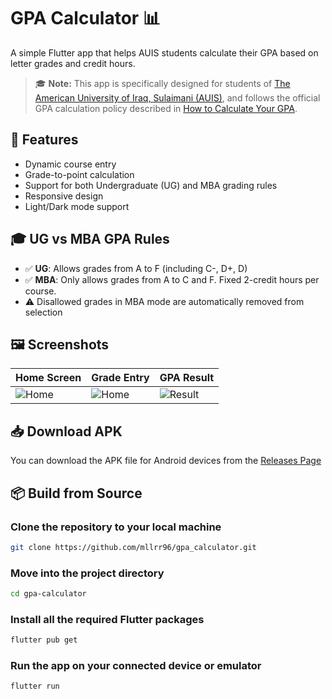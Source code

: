 # GPA Calculator 📊

A simple Flutter app that helps AUIS students calculate their GPA based on letter grades and credit hours.

> 🎓 **Note:** This app is specifically designed for students of [The American University of Iraq, Sulaimani (AUIS)](https://auis.edu.krd/), and follows the official GPA calculation policy described in [How to Calculate Your GPA](https://auis.edu.krd/how-calculate-your-gpa).

## 🚀 Features

- Dynamic course entry
- Grade-to-point calculation
- Support for both Undergraduate (UG) and MBA grading rules
- Responsive design
- Light/Dark mode support

## 🎓 UG vs MBA GPA Rules

- ✅ **UG**: Allows grades from A to F (including C-, D+, D)
- ✅ **MBA**: Only allows grades from A to C and F. Fixed 2-credit hours per course.
- ⚠️ Disallowed grades in MBA mode are automatically removed from selection

## 🖼️ Screenshots

| Home Screen                                                                             | Grade Entry                                                                         | GPA Result                                                                            |
|-----------------------------------------------------------------------------------------|-------------------------------------------------------------------------------------|---------------------------------------------------------------------------------------|
| ![Home](https://github.com/mllrr96/gpa_calculator/blob/main/screenshots/Home-Empty.png) | ![Home](https://github.com/mllrr96/gpa_calculator/blob/main/screenshots/Home.png)   | ![Result](https://github.com/mllrr96/gpa_calculator/blob/main/screenshots/Result.png) |

## 📥 Download APK

You can download the APK file for Android devices from the [Releases Page](https://github.com/mllrr96/gpa_calculator/releases/)

## 📦 Build from Source

### Clone the repository to your local machine
```bash
git clone https://github.com/mllrr96/gpa_calculator.git
```

### Move into the project directory
```bash
cd gpa-calculator
```

### Install all the required Flutter packages
```bash
flutter pub get
```

### Run the app on your connected device or emulator
```bash
flutter run
```
